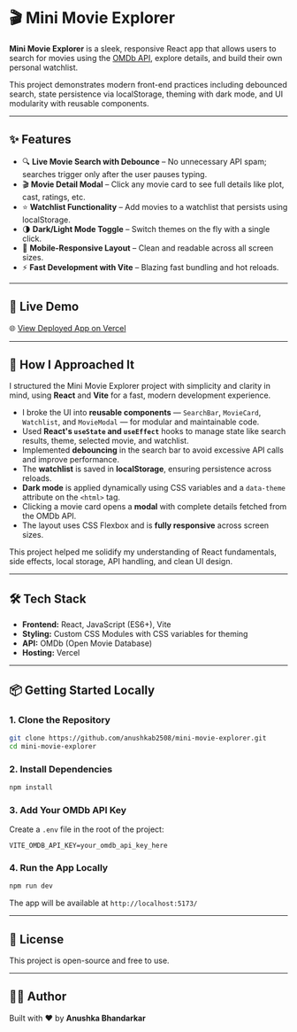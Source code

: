 # 🎬 Mini Movie Explorer

**Mini Movie Explorer** is a sleek, responsive React app that allows users to search for movies using the [OMDb API](https://www.omdbapi.com/), explore details, and build their own personal watchlist.

This project demonstrates modern front-end practices including debounced search, state persistence via localStorage, theming with dark mode, and UI modularity with reusable components.

---

## ✨ Features

- 🔍 **Live Movie Search with Debounce** – No unnecessary API spam; searches trigger only after the user pauses typing.
- 🎬 **Movie Detail Modal** – Click any movie card to see full details like plot, cast, ratings, etc.
- ⭐ **Watchlist Functionality** – Add movies to a watchlist that persists using localStorage.
- 🌗 **Dark/Light Mode Toggle** – Switch themes on the fly with a single click.
- 📱 **Mobile-Responsive Layout** – Clean and readable across all screen sizes.
- ⚡ **Fast Development with Vite** – Blazing fast bundling and hot reloads.

---

## 🚀 Live Demo

🌐 [View Deployed App on Vercel](https://mini-movie-explorer-three.vercel.app/)

---
## 🧠 How I Approached It

I structured the Mini Movie Explorer project with simplicity and clarity in mind, using **React** and **Vite** for a fast, modern development experience.

- I broke the UI into **reusable components** — `SearchBar`, `MovieCard`, `Watchlist`, and `MovieModal` — for modular and maintainable code.
- Used **React's `useState` and `useEffect`** hooks to manage state like search results, theme, selected movie, and watchlist.
- Implemented **debouncing** in the search bar to avoid excessive API calls and improve performance.
- The **watchlist** is saved in **localStorage**, ensuring persistence across reloads.
- **Dark mode** is applied dynamically using CSS variables and a `data-theme` attribute on the `<html>` tag.
- Clicking a movie card opens a **modal** with complete details fetched from the OMDb API.
- The layout uses CSS Flexbox and is **fully responsive** across screen sizes.

This project helped me solidify my understanding of React fundamentals, side effects, local storage, API handling, and clean UI design.

---
## 🛠 Tech Stack

- **Frontend:** React, JavaScript (ES6+), Vite
- **Styling:** Custom CSS Modules with CSS variables for theming
- **API:** OMDb (Open Movie Database)
- **Hosting:** Vercel

---

## 📦 Getting Started Locally

### 1. Clone the Repository
```bash
git clone https://github.com/anushkab2508/mini-movie-explorer.git
cd mini-movie-explorer
```

### 2. Install Dependencies
```bash
npm install
```

### 3. Add Your OMDb API Key
Create a `.env` file in the root of the project:
```env
VITE_OMDB_API_KEY=your_omdb_api_key_here
```

### 4. Run the App Locally
```bash
npm run dev
```
The app will be available at `http://localhost:5173/`

---

## 📄 License

This project is open-source and free to use.

---

## 🙋‍♀️ Author

Built with ❤️ by **Anushka Bhandarkar**


